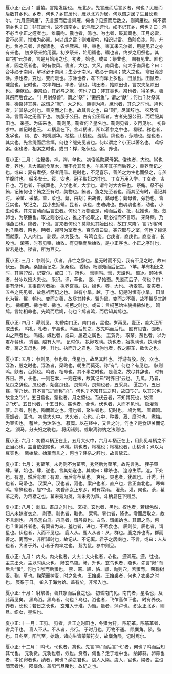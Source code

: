    夏小正: 正月： 
   启蛰。言始发蛰也。 
   雁北乡。先言雁而后言乡者，何也？见雁而后数其乡也。乡者，何也？乡其居也，雁以北方为居。何以谓之居？生且长焉尔。“九月遰鸿雁”，先言遰而后言鸿雁，何也？见遰而后数之，则鸿雁也。何不谓南乡也？曰：非其居也，故不谓南乡。记鸿雁之遰也，如不记其乡，何也？曰：鸿不必当小正之遰者也。 
   雉震呴。震也者，鸣也。呴也者，鼓其翼也。正月必雷，雷不必闻，惟雉为必闻。何以谓之雷？则雉震呴，相识以雷。 
   鱼陟负冰。陟，升也。负冰云者，言解蛰也。 
   农纬厥耒。纬，束也。束其耒云尔者，用是见君之亦有耒也。 
   初岁祭耒始用骝。初岁祭耒，始用骝也。骝也者，终岁之用祭也。其曰“初”云尔者，言是月始用之也。初者，始也。或曰：祭韭也。 
   囿有见韭。囿也者，园之燕者也。 
   时有俊风。俊者，大也。大风，南风也。何大于南风也？曰：合冰必于南风，解冰必于南风；生必于南风，收必于南风；故大之也。 
   寒日涤冻涂。涤也者，变也，变而暖也。冻涂也者，冻下而泽上多也。 
   田鼠出。田鼠者，嗛鼠也，记时也。 
   农率均田。率者，循也。均田者，始除田也，言农夫急除田也。 
   獭献鱼。獭祭鱼，其必与之献，何也？曰：非其类也。祭也者，得多也，善其祭而后食之。“十月豺祭兽”，谓之“祭”；“獭祭鱼”，谓之“献”；何也？豺祭其类，獭祭非其类，故谓之“献”，大之也。 
   鹰则为鸠。鹰也者，其杀之时也。鸠也者，非其杀之时也。善变而之仁也，故其言之也，曰“则”，尽其辞也。 
   农及雪泽。言雪泽之无高下也。 
   初服于公田。古有公田焉者。古者先服公田，而后服其田也。 
   采芸。为庙采也。 
   鞠则见。鞠者何？星名也。鞠则见者，岁再见尔。 
   初昏参中。盖记时也云。 
   斗柄县在下。言斗柄者，所以着参之中也。 
   柳稊。稊也者，发孚也。 
   梅、杏、杝桃则华。杝桃，山桃也。 
   缇缟。缟也者，莎随也。缇也者，其实也。先言缇而后言缟，何也？缇先见者也。何以谓之？小正以著名也。 
   鸡桴粥。粥也者，相粥之时也。或曰：桴，妪伏也。粥，养也。 
  
   夏小正: 二月： 
   往耰黍，禅。禅，单也。 
   初俊羔助厥母粥。俊也者，大也。粥也者，养也。言大羔能食草木，而不食其母也。羊盖非其子而后养之，善养而记之也。或曰：夏有煮祭，祭者用羔。是时也，不足喜乐，善羔之为生也而祭之，与羔羊腹时也。 
   绥多女士。绥，安也。冠子取妇之时也。 
   丁亥万用入学。丁亥者，吉日也。万也者，干戚舞也。入学也者，大学也。谓今时大舍采也。 
   祭鲔。祭不必鲔，记鲔何也？鲔之至有时，美物也。鲔者，鱼之先至者也，而其至有时，谨记其时。 
   荣菫、采蘩。菫，菜也。蘩，由胡；由胡者，蘩母也；蘩母者，旁勃也。皆豆实也，故记之。 
   昆小虫抵蚳。昆者，众也，由魂魂也。由魂魂也者，动也，小虫动也。其先言动而后言虫者。何也？万物至是，动而后着。抵，犹推也。蚳。蚁卵也，为祭醢也。取之则必推之，推之不必取之，取必推而不言取。 
   来降燕。乃睇燕乙也。降者，下也。言来者何也？莫能见其始出也，故曰‘来降’。言‘乃睇’何也？睇者，眄也。眄者，视可为室者也。百鸟皆曰巢，突穴取与之室，何也？操泥而就家，入人内也。 
   剥媆。以为鼓也。 
   有鸣仓庚。仓庚者，商庚也。商庚者，长股也。 
   荣芸，时有见稊，始收。有见稊而后始收，是小正序也。小正之序时也，皆若是也。稊者，所为豆实。 
  
   夏小正: 三月： 
   参则伏。伏者，非亡之辞也。星无时而不见，我有不见之时，故曰伏云。 
   摄桑。桑摄而记之，急桑也。 
   委杨。杨则苑而后记之。 
   ?羊。羊有相还之时，其类??然，记变尔。或曰：?，羝也。 
   螜则鸣。螜，天蝼也。 
   颁冰。颁冰也者，分冰以授大夫也。 
   采识。识，草也。 
   妾、子始蚕。先妾而后子，何也？曰：事有渐也，言事自卑者始。 
   执养宫事。执，操也。养，大也。 
   祈麦实。麦实者，五谷之先见者，故急祈而记之也。 
   越有小旱。越，于也。记是时恒有小旱。 
   田鼠化为鴽。鴽，鹌也。变而之善，故尽其辞也。鴽为鼠，变而之不善，故不鴽尽其辞也。 
   拂桐芭。拂也者，拂也。桐芭之时也。或曰：言桐芭始生貌拂拂然也。 
   鸣鸠。言始相命也。先鸣而后鸠，何也？鸠者鸣，而后知其鸠也。 
  
   夏小正: 四月： 
   昴则见。 
   初昏南门正。南门者，星也。岁再见。壹正，盖大正所取法也。 
   鸣札。札者，宁县也。鸣而后知之，故先鸣而后札。 
   囿有见杏。囿者，山之燕者也。 
   鸣蜮。蜮也者，或曰，屈造之属也。 
   王萯秀。 
   取荼。荼也者，以为君荐蒋也。 
   秀幽。越有大旱。 
   记时尔。 
   执陟攻驹。执也者，始执驹也。执驹也者，离之去母也。陟，升也。执而升之君也。攻驹也者，教之服车，数舍之也。 
  
   夏小正: 五月： 
   参则见。参也者，伐星也，故尽其辞也。 
   浮游有殷。殷，众也。浮游，殷之时也。浮游者，渠略也，朝生而莫死。称“有”，何也？有见也。 
   鴃则鸣。鴃者，百鹩也。鸣者，相命也。其不辜之时也，是善之，故尽其辞也。 
   时有养日。养，长也。一则在本，一则在末，故其记曰“时养日”云也。 
   乃瓜。乃者，急瓜之辞也。瓜也者，始食瓜也。 
   良蜩鸣。良蜩也者，五采具。 
   匽之兴，五日翕，望乃伏。其不言“生”而称“兴”，何也？不知其生之时，故曰“兴”。以其兴也，故言之“兴”。五日翕也。望也者，月之望也。而伏云者，不知其死也，故谓之“伏”。五日也者，十五日也。翕也者，合也。伏也者，入而不见也。 
   启灌蓝蓼。启者，别也，陶而疏之也。灌也者，聚生者也。记时也。 
   鸠为鹰。 
   唐蜩鸣。唐蜩者，匽也。 
   初昏大火中。大火者，心也。心中，种黍、菽、糜时也。 
   煮梅。为豆实也。 
   蓄兰。为沐浴也。 
   菽糜。以在经中，又言之时，何也？是食矩关而记之。 
   颁马。分夫妇之驹也。 
   将闲诸则。或取离驹纳之法则也。 
  
   夏小正: 六月： 
   初昏斗柄正在上。五月大火中，六月斗柄正在上，用此见斗柄之不正当心也，盖当依依尾也。 
   煮桃。桃也者，杝桃也；杝桃也者，山桃也；煮以为豆实也。 
   鹰始挚。始挚而言之，何也？讳杀之辞也，故言挚云。 
  
   夏小正: 七月： 
   秀雚苇。未秀则不为雚苇，秀然后为雚苇，故先言秀。 
   狸子肇肆。肇，始也。肆，遂也。言其始遂也。其或曰：肆杀也。 
   湟潦生苹。湟，下处也。有湟，然后有潦；有潦，而后有苹草也。 
   爽死。爽也者，犹疏也。 
   荓秀。荓也者，马帚也。 
   汉案户。汉也者，河也。案户也者，直户也，言正南北也。 
   寒蝉鸣。寒蝉也者，蝭??也。 
   初昏织女正东乡。时有霖雨。 
   灌荼。灌，聚也。荼，雚苇之秀，为蒋褚之也。雚未秀为菼，苇未秀为芦。斗柄县在下则旦。 
  
   夏小正: 八月： 
   剥瓜。畜瓜之时也。 
   玄校。玄也者，黑也。校也者，若绿色然，妇人未嫁者衣之。 
   剥枣。剥也者，取也。 
   粟零。零也者，降也。零而后取之，故不言剥也。 
   丹鸟羞白鸟。丹鸟者，谓丹良也。白鸟，谓闽蚋也。其谓之鸟，何也？重其养者也。有翼者为鸟。羞也者，进也，不尽食也。 
   辰则伏。辰也者，谓星也。伏也者，入而不见也。 
   鹿人从。鹿人从者：从，群也。鹿之养也离，群而善之。离而生，非所知时也，故记从、不记离。君子之居幽也，不言。或曰：人从也者，大者于外，小者于内率之也。 
   鴽为鼠。参中则旦。 
  
   夏小正: 九月： 
   内火。内火也者，大火；大火也者，心也。 
   遰鸿雁。遰，往也。 
   主夫出火。主以时纵火也。 
   陟玄鸟蛰。陟，升也。玄鸟也者，燕也。先言“陟”而后言“蛰”，何也？陟而后蛰也。 
   熊、罴、貊、貉、鼶、鼬则穴，若蛰而。 
   荣鞠树麦。鞠，草也。鞠荣而树麦，时之急也。 
   王始裘。王始裘者，何也？衣裘之时也。 
   辰系于日。 
   雀入于海为蛤。盖有矣，非常入也。 
  
   夏小正: 十月： 
   豺祭兽。善其祭而后食之也。 
   初昏南门见。南门者，星名也，及此再见矣。 
   黑鸟浴。黑鸟者，何也？乌也。浴也者，飞乍高乍下也。 
   时有养夜。养者，长也；若日之长也。 
   玄雉入于淮，为蜃。蜃者，蒲卢也。 
   织女正北乡，则旦。织女，星名也。 
  
   夏小正: 十一月：王狩。 
   狩者，言王之时田也，冬猎为狩。 
   陈筋革。陈筋革者，省兵甲也。 
   啬人不从。不从者，弗行。 
   于时月也，万物不通。 
   陨麋角。陨，坠也。日冬至，阳气至，始动，诸向生皆蒙蒙符矣，故麋角陨，记时焉尔。 
  
   夏小正: 十二月： 
   鸣弋。弋也者，禽也。先言“鸣”而后言“弋”者，何也？鸣而后知其弋也。 
   元驹贲。元驹也者，蚁也。贲者，何也？走于地中也。 
   纳卵蒜。卵蒜也者，本如卵者也。纳者，何也？纳之君也。 
   虞人入梁。虞人，官也。梁者，主设罔罟者也。 
   陨麋角。盖阳气旦睹也，故记之也。
